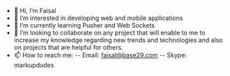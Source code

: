 - 👋 Hi, I’m Faisal
- 👀 I’m interested in developing web and mobile applications
- 🌱 I’m currently learning Pusher and Web Sockets
- 💞️ I’m looking to collaborate on any project that will enable to me to increase my knowledge regarding new trends and technologies and also on projects that are helpful for others.
- 📫 How to reach me:
-- Email: faisal@base29.com
-- Skype: markupdudes

<!---
Base29/Base29 is a ✨ special ✨ repository because its `README.md` (this file) appears on your GitHub profile.
You can click the Preview link to take a look at your changes.
--->
